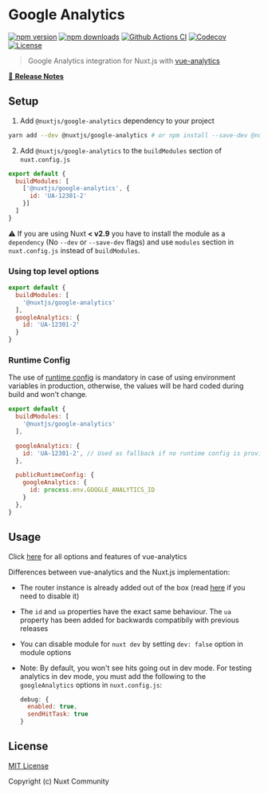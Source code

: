# Google Analytics

[![npm version][npm-version-src]][npm-version-href]
[![npm downloads][npm-downloads-src]][npm-downloads-href]
[![Github Actions CI][github-actions-ci-src]][github-actions-ci-href]
[![Codecov][codecov-src]][codecov-href]
[![License][license-src]][license-href]

> Google Analytics integration for Nuxt.js with [vue-analytics](https://github.com/MatteoGabriele/vue-analytics)

[📖 **Release Notes**](./CHANGELOG.md)

## Setup

1. Add `@nuxtjs/google-analytics` dependency to your project

```bash
yarn add --dev @nuxtjs/google-analytics # or npm install --save-dev @nuxtjs/google-analytics
```

2. Add `@nuxtjs/google-analytics` to the `buildModules` section of `nuxt.config.js`

```js
export default {
  buildModules: [
    ['@nuxtjs/google-analytics', {
      id: 'UA-12301-2'
    }]
  ]
}
```

:warning: If you are using Nuxt **< v2.9** you have to install the module as a `dependency` (No `--dev` or `--save-dev` flags) and use `modules` section in `nuxt.config.js` instead of `buildModules`.

### Using top level options

```js
export default {
  buildModules: [
    '@nuxtjs/google-analytics'
  ],
  googleAnalytics: {
    id: 'UA-12301-2'
  }
}
```

### Runtime Config

The use of [runtime config](https://nuxtjs.org/guide/runtime-config) is mandatory in case of using environment variables in production, otherwise, the values will be hard coded during build and won't change.

```js
export default {
  buildModules: [
    '@nuxtjs/google-analytics'
  ],

  googleAnalytics: {
    id: 'UA-12301-2', // Used as fallback if no runtime config is provided
  },

  publicRuntimeConfig: {
    googleAnalytics: {
      id: process.env.GOOGLE_ANALYTICS_ID
    }
  },
}
```

## Usage

Click [here](https://matteogabriele.gitbooks.io/vue-analytics/) for all options and features of vue-analytics

Differences between vue-analytics and the Nuxt.js implementation:

- The router instance is already added out of the box (read [here](https://github.com/MatteoGabriele/vue-analytics/blob/master/docs/page-tracking.md#disable-page-auto-tracking) if you need to disable it)
- The `id` and `ua` properties have the exact same behaviour. The `ua` property has been added for backwards compatibily with previous releases
- You can disable module for `nuxt dev` by setting `dev: false` option in module options
- Note: By default, you won't see hits going out in dev mode. For testing analytics in dev mode, you must add the following to the `googleAnalytics` options in `nuxt.config.js`:

  ```js
  debug: {
    enabled: true,
    sendHitTask: true
  }
  ```

## License

[MIT License](./LICENSE)

Copyright (c) Nuxt Community

<!-- Badges -->
[npm-version-src]: https://img.shields.io/npm/v/@nuxtjs/google-analytics/latest.svg
[npm-version-href]: https://npmjs.com/package/@nuxtjs/google-analytics

[npm-downloads-src]: https://img.shields.io/npm/dt/@nuxtjs/google-analytics.svg
[npm-downloads-href]: https://npmjs.com/package/@nuxtjs/google-analytics

[github-actions-ci-src]: https://github.com/nuxt-community/analytics-module/workflows/ci/badge.svg
[github-actions-ci-href]: https://github.com/nuxt-community/analytics-module/actions?query=workflow%3Aci

[codecov-src]: https://img.shields.io/codecov/c/github/nuxt-community/analytics-module.svg
[codecov-href]: https://codecov.io/gh/nuxt-community/analytics-module

[license-src]: https://img.shields.io/npm/l/@nuxtjs/google-analytics.svg
[license-href]: https://npmjs.com/package/@nuxtjs/google-analytics
